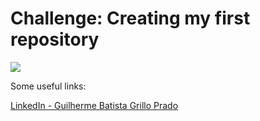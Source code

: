 # Challenge: Creating my first repository 
![](https://giphy.com/gifs/dommespace-domme-space-programador-qgQUggAC3Pfv687qPC)

Some useful links:

[LinkedIn - Guilherme Batista Grillo Prado](https://www.linkedin.com/in/guilhermebgprado/)

